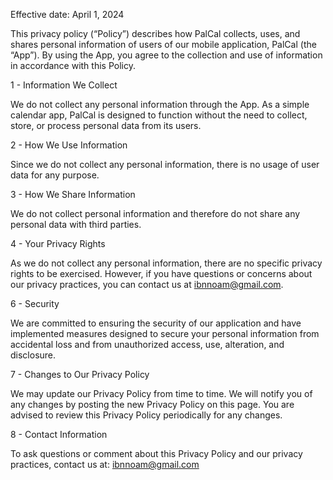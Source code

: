Effective date: April 1, 2024

This privacy policy (“Policy”) describes how PalCal collects, uses, and shares personal information of users of our mobile application, PalCal (the “App”). By using the App, you agree to the collection and use of information in accordance with this Policy.

1 - Information We Collect

We do not collect any personal information through the App. As a simple calendar app, PalCal is designed to function without the need to collect, store, or process personal data from its users.

2 - How We Use Information

Since we do not collect any personal information, there is no usage of user data for any purpose.

3 - How We Share Information

We do not collect personal information and therefore do not share any personal data with third parties.

4 - Your Privacy Rights

As we do not collect any personal information, there are no specific privacy rights to be exercised. However, if you have questions or concerns about our privacy practices, you can contact us at ibnnoam@gmail.com.

6 - Security

We are committed to ensuring the security of our application and have implemented measures designed to secure your personal information from accidental loss and from unauthorized access, use, alteration, and disclosure.

7 - Changes to Our Privacy Policy

We may update our Privacy Policy from time to time. We will notify you of any changes by posting the new Privacy Policy on this page. You are advised to review this Privacy Policy periodically for any changes.

8 - Contact Information

To ask questions or comment about this Privacy Policy and our privacy practices, contact us at: ibnnoam@gmail.com

